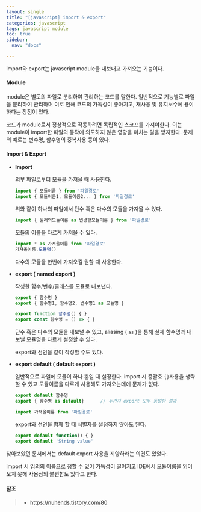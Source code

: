 ```yaml
---
layout: single
title: "[javascript] import & export"
categories: javascript
tags: javascript module
toc: true
sidebar:
  nav: "docs"

---
```


import와 export는 javascript module을 내보내고 가져오는 기능이다.



#### Module

module은 별도의 파일로 분리하여 관리하는 코드를 말한다.
일반적으로 기능별로 파일을 분리하여 관리하며 이로 인해 코드의 가독성이 좋아지고, 재사용 및 유지보수에 용이하다는 장점이 있다.

코드가 module로서 정상적으로 작동하려면 독립적인 스코프를 가져야한다. 이는 module이 import한 파일의 동작에 의도하지 않은 영향을 미치는 일을 방지한다. 문제의 예로는 변수명, 함수명의 중복사용 등이 있다.



#### Import & Export

- **Import**

  외부 파일로부터 모듈을 가져올 때 사용한다.

  ```javascript
  import { 모듈이름 } from '파일경로'
  import { 모듈이름1, 모듈이름2... } from '파일경로'
  ```

  위와 같이 하나의 파일에서 단수 혹은 다수의 모듈을 가져올 수 있다.

  

  ```javascript
  import { 원래의모듈이름 as 변경할모듈이름 } from '파일경로'
  ```

  모듈의 이름을 다르게 가져올 수 있다.

  

  ```javascript
  import * as 가져올이름 from '파일경로'
  가져올이름.모듈명()	
  ```

  다수의 모듈을 한번에 가져오길 원할 때 사용한다.

  

- **export ( named export )**

  작성한 함수/변수/클래스를 모듈로 내보낸다. 

  ```javascript
  export { 함수명 }
  export { 함수명1, 함수명2, 변수명1 as 모듈명 } 
  
  export function 함수명() { }
  export const 함수명 = () => { }
  ```

  단수 혹은 다수의 모듈을 내보낼 수 있고, aliasing ( `as` )을 통해 실제 함수명과 내보낼 모듈명을 다르게 설정할 수 있다.

  export와 선언을 같이 작성할 수도 있다.

  

- **export default ( default export )**

  일반적으로 파일에 모듈이 하나 뿐일 때 설정한다. import 시 중괄호 `{}`사용을 생략할 수 있고 모듈이름을 다르게 사용해도 가져오는데에 문제가 없다.

  ```javascript
  export default 함수명
  export { 함수명 as default}		// 두가지 export 모두 동일한 결과
  
  import 가져올이름 from '파일경로'
  ```

  export와 선언을 함께 할 때 식별자를 설정하지 않아도 된다.

  ```javascript
  export default function() { }
  export default 'String value'
  ```



찾아보았던 문서에서는 default export 사용을 지양하라는 의견도 있었다. 

import 시 임의의 이름으로 정할 수 있어 가독성이 떨어지고 IDE에서 모듈이름을 읽어오지 못해 사용상의 불편함도 있다고 한다.



#### 참조

> - https://nuhends.tistory.com/80